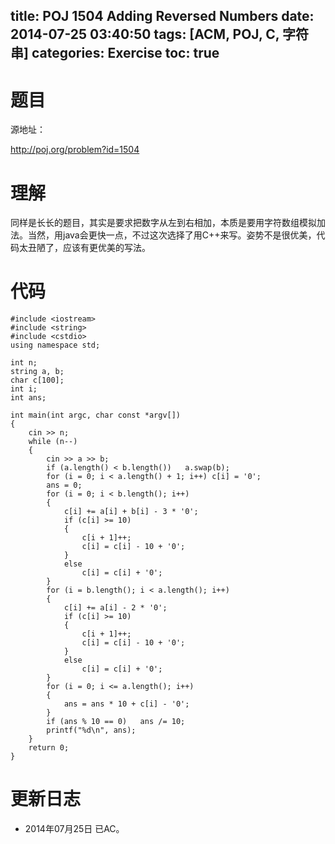﻿title: POJ 1504 Adding Reversed Numbers
date: 2014-07-25 03:40:50
tags: [ACM, POJ, C, 字符串]
categories: Exercise
toc: true
---
# 题目
源地址：

http://poj.org/problem?id=1504

# 理解
同样是长长的题目，其实是要求把数字从左到右相加，本质是要用字符数组模拟加法。当然，用java会更快一点，不过这次选择了用C++来写。姿势不是很优美，代码太丑陋了，应该有更优美的写法。

<!-- more -->

# 代码
```
#include <iostream>
#include <string>
#include <cstdio>
using namespace std;

int n;
string a, b;
char c[100];
int i;
int ans;

int main(int argc, char const *argv[])
{
    cin >> n;
    while (n--)
    {
        cin >> a >> b;
        if (a.length() < b.length())   a.swap(b);
        for (i = 0; i < a.length() + 1; i++) c[i] = '0';
        ans = 0;
        for (i = 0; i < b.length(); i++)
        {
            c[i] += a[i] + b[i] - 3 * '0';
            if (c[i] >= 10)
            {
                c[i + 1]++;
                c[i] = c[i] - 10 + '0';
            }
            else
                c[i] = c[i] + '0';
        }
        for (i = b.length(); i < a.length(); i++)
        {
            c[i] += a[i] - 2 * '0';
            if (c[i] >= 10)
            {
                c[i + 1]++;
                c[i] = c[i] - 10 + '0';
            }
            else
                c[i] = c[i] + '0';
        }
        for (i = 0; i <= a.length(); i++)
        {
            ans = ans * 10 + c[i] - '0';
        }
        if (ans % 10 == 0)   ans /= 10;
        printf("%d\n", ans);
    }
    return 0;
}
```

# 更新日志
- 2014年07月25日 已AC。